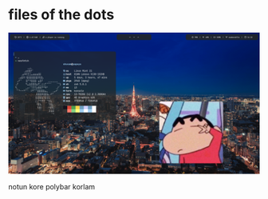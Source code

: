# files of the dots

![welcome to the rice fields mf](./rice1.png "rice1" )

notun kore polybar korlam